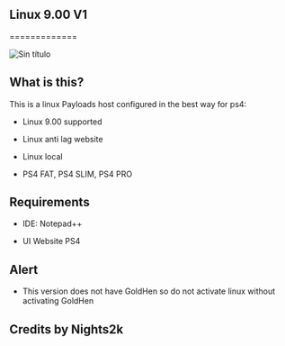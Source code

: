 ## Linux 9.00 V1
=============

![Sin título](https://user-images.githubusercontent.com/102438248/160258956-2082c30d-bbdf-4e85-a594-a76d324dd470.png)

## What is this?
This is a linux Payloads host configured in the best way for ps4:

- Linux 9.00 supported

- Linux anti lag website

- Linux local 

- PS4 FAT, PS4 SLIM, PS4 PRO

## Requirements

- IDE: Notepad++

- UI Website PS4

## Alert

- This version does not have GoldHen so do not activate linux without activating GoldHen 


## Credits by Nights2k

